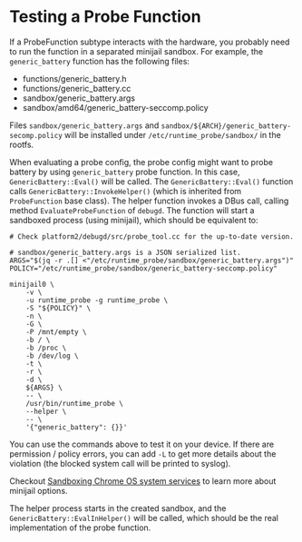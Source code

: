 # Testing a Probe Function
If a ProbeFunction subtype interacts with the hardware, you probably need to run
the function in a separated minijail sandbox.  For example, the
`generic_battery` function has the following files:

- functions/generic_battery.h
- functions/generic_battery.cc
- sandbox/generic_battery.args
- sandbox/amd64/generic_battery-seccomp.policy

Files `sandbox/generic_battery.args` and
`sandbox/${ARCH}/generic_battery-secomp.policy` will be installed under
`/etc/runtime_probe/sandbox/` in the rootfs.

When evaluating a probe config, the probe config might want to probe battery by
using `generic_battery` probe function.  In this case, `GenericBattery::Eval()`
will be called.  The `GenericBattery::Eval()` function calls
`GenericBattery::InvokeHelper()` (which is inherited from `ProbeFunction` base
class).  The helper function invokes a DBus call, calling method
`EvaluateProbeFunction` of `debugd`.  The function will start a sandboxed
process (using minijail), which should be equivalent to:

```
# Check platform2/debugd/src/probe_tool.cc for the up-to-date version.

# sandbox/generic_battery.args is a JSON serialized list.
ARGS="$(jq -r .[] <"/etc/runtime_probe/sandbox/generic_battery.args")"
POLICY="/etc/runtime_probe/sandbox/generic_battery-seccomp.policy"

minijail0 \
    -v \
    -u runtime_probe -g runtime_probe \
    -S "${POLICY}" \
    -n \
    -G \
    -P /mnt/empty \
    -b / \
    -b /proc \
    -b /dev/log \
    -t \
    -r \
    -d \
    ${ARGS} \
    -- \
    /usr/bin/runtime_probe \
    --helper \
    -- \
    '{"generic_battery": {}}'
```

You can use the commands above to test it on your device.  If there are
permission / policy errors, you can add `-L` to get more details about the
violation (the blocked system call will be printed to syslog).

Checkout [Sandboxing Chrome OS system services](https://chromium.googlesource.com/chromiumos/docs/+/master/sandboxing.md)
to learn more about minijail options.

The helper process starts in the created sandbox, and the
`GenericBattery::EvalInHelper()` will be called, which should be the real
implementation of the probe function.
